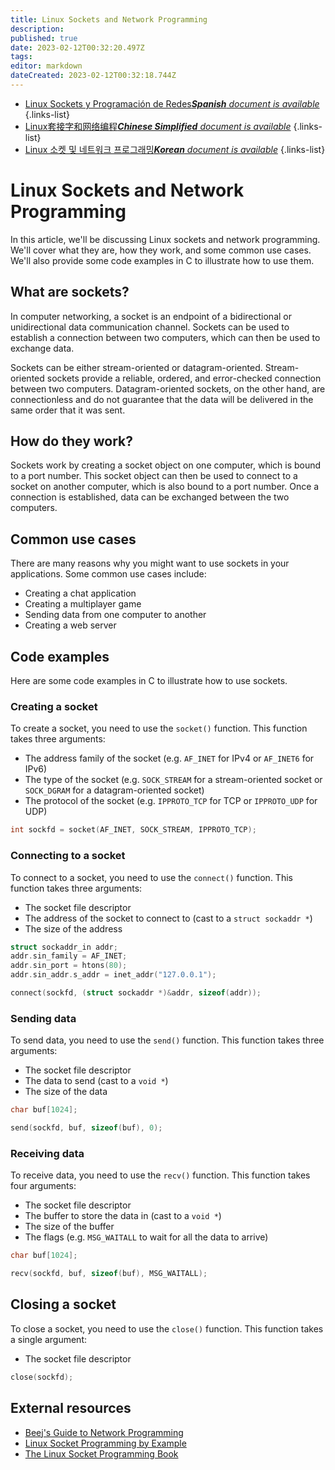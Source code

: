 ```yaml
---
title: Linux Sockets and Network Programming
description: 
published: true
date: 2023-02-12T00:32:20.497Z
tags: 
editor: markdown
dateCreated: 2023-02-12T00:32:18.744Z
---
```


- [Linux Sockets y Programación de Redes***Spanish** document is available*](/es/Knowledge-base/Linux/linux-sockets-and-network-programming)
{.links-list}
- [Linux套接字和网络编程***Chinese Simplified** document is available*](/zh/Knowledge-base/Linux/linux-sockets-and-network-programming)
{.links-list}
- [Linux 소켓 및 네트워크 프로그래밍***Korean** document is available*](/ko/Knowledge-base/Linux/linux-sockets-and-network-programming)
{.links-list}


# Linux Sockets and Network Programming

In this article, we'll be discussing Linux sockets and network programming. We'll cover what they are, how they work, and some common use cases. We'll also provide some code examples in C to illustrate how to use them.

## What are sockets?

In computer networking, a socket is an endpoint of a bidirectional or unidirectional data communication channel. Sockets can be used to establish a connection between two computers, which can then be used to exchange data.

Sockets can be either stream-oriented or datagram-oriented. Stream-oriented sockets provide a reliable, ordered, and error-checked connection between two computers. Datagram-oriented sockets, on the other hand, are connectionless and do not guarantee that the data will be delivered in the same order that it was sent.

## How do they work?

Sockets work by creating a socket object on one computer, which is bound to a port number. This socket object can then be used to connect to a socket on another computer, which is also bound to a port number. Once a connection is established, data can be exchanged between the two computers.

## Common use cases

There are many reasons why you might want to use sockets in your applications. Some common use cases include:

- Creating a chat application
- Creating a multiplayer game
- Sending data from one computer to another
- Creating a web server

## Code examples

Here are some code examples in C to illustrate how to use sockets.

### Creating a socket

To create a socket, you need to use the `socket()` function. This function takes three arguments:

- The address family of the socket (e.g. `AF_INET` for IPv4 or `AF_INET6` for IPv6)
- The type of the socket (e.g. `SOCK_STREAM` for a stream-oriented socket or `SOCK_DGRAM` for a datagram-oriented socket)
- The protocol of the socket (e.g. `IPPROTO_TCP` for TCP or `IPPROTO_UDP` for UDP)

```c
int sockfd = socket(AF_INET, SOCK_STREAM, IPPROTO_TCP);
```

### Connecting to a socket

To connect to a socket, you need to use the `connect()` function. This function takes three arguments:

- The socket file descriptor
- The address of the socket to connect to (cast to a `struct sockaddr *`)
- The size of the address

```c
struct sockaddr_in addr;
addr.sin_family = AF_INET;
addr.sin_port = htons(80);
addr.sin_addr.s_addr = inet_addr("127.0.0.1");

connect(sockfd, (struct sockaddr *)&addr, sizeof(addr));
```

### Sending data

To send data, you need to use the `send()` function. This function takes three arguments:

- The socket file descriptor
- The data to send (cast to a `void *`)
- The size of the data

```c
char buf[1024];

send(sockfd, buf, sizeof(buf), 0);
```

### Receiving data

To receive data, you need to use the `recv()` function. This function takes four arguments:

- The socket file descriptor
- The buffer to store the data in (cast to a `void *`)
- The size of the buffer
- The flags (e.g. `MSG_WAITALL` to wait for all the data to arrive)

```c
char buf[1024];

recv(sockfd, buf, sizeof(buf), MSG_WAITALL);
```

## Closing a socket

To close a socket, you need to use the `close()` function. This function takes a single argument:

- The socket file descriptor

```c
close(sockfd);
```

## External resources

- [ Beej's Guide to Network Programming](https://beej.us/guide/bgnet/)
- [Linux Socket Programming by Example](https://www.amazon.com/Linux-Socket-Programming-Example-Addison-Wesley/dp/0321524713)
- [The Linux Socket Programming Book](https://www.amazon.com/Linux-Socket-Programming-Mark-Twain/dp/188477749X)